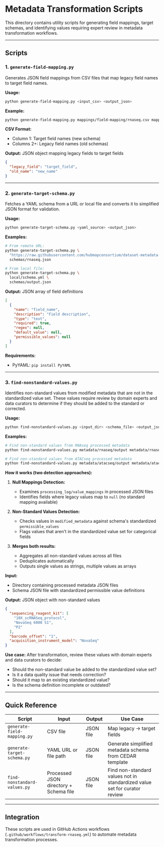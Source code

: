 # Metadata Transformation Scripts

This directory contains utility scripts for generating field mappings, target schemas, and identifying values requiring expert review in metadata transformation workflows.

---

## Scripts

### 1. `generate-field-mapping.py`

Generates JSON field mappings from CSV files that map legacy field names to target field names.

**Usage:**
```bash
python generate-field-mapping.py <input_csv> <output_json>
```

**Example:**
```bash
python generate-field-mapping.py mappings/field-mapping/rnaseq.csv mappings/field-mapping/rnaseq.json
```

**CSV Format:**
- Column 1: Target field names (new schema)
- Columns 2+: Legacy field names (old schemas)

**Output:** JSON object mapping legacy fields to target fields
```json
{
  "legacy_field": "target_field",
  "old_name": "new_name"
}
```

---

### 2. `generate-target-schema.py`

Fetches a YAML schema from a URL or local file and converts it to simplified JSON format for validation.

**Usage:**
```bash
python generate-target-schema.py <yaml_source> <output_json>
```

**Examples:**
```bash
# From remote URL:
python generate-target-schema.py \
  "https://raw.githubusercontent.com/hubmapconsortium/dataset-metadata-spreadsheet/refs/heads/main/rnaseq/latest/rnaseq.yml" \
  schemas/rnaseq.json

# From local file:
python generate-target-schema.py \
  local/schema.yml \
  schemas/output.json
```

**Output:** JSON array of field definitions
```json
[
  {
    "name": "field_name",
    "description": "Field description",
    "type": "text",
    "required": true,
    "regex": null,
    "default_value": null,
    "permissible_values": null
  }
]
```

**Requirements:**
- PyYAML: `pip install PyYAML`

---

### 3. `find-nonstandard-values.py`

Identifies non-standard values from modified metadata that are not in the standardized value set. These values require review by domain experts and data curators to determine if they should be added to the standard or corrected.

**Usage:**
```bash
python find-nonstandard-values.py <input_dir> <schema_file> <output_json>
```

**Examples:**
```bash
# Find non-standard values from RNAseq processed metadata
python find-nonstandard-values.py metadata/rnaseq/output metadata/rnaseq/rnaseq-schema.json rnaseq-nonstandard-values.json

# Find non-standard values from ATACseq processed metadata
python find-nonstandard-values.py metadata/atacseq/output metadata/atacseq/atacseq-schema.json atacseq-nonstandard-values.json
```

**How it works (two detection approaches):**

1. **Null Mappings Detection:**
   - Examines `processing_log/value_mappings` in processed JSON files
   - Identifies fields where legacy values map to `null` (no standard mapping available)

2. **Non-Standard Values Detection:**
   - Checks values in `modified_metadata` against schema's standardized `permissible_values`
   - Flags values that aren't in the standardized value set for categorical fields

3. **Merges both results:**
   - Aggregates all non-standard values across all files
   - Deduplicates automatically
   - Outputs single values as strings, multiple values as arrays

**Input:**
- Directory containing processed metadata JSON files
- Schema JSON file with standardized permissible value definitions

**Output:** JSON object with non-standard values
```json
{
  "sequencing_reagent_kit": [
    "10X_scRNASeq_protocol",
    "NovaSeq 6000 S1",
    "P2"
  ],
  "barcode_offset": "1",
  "acquisition_instrument_model": "NovaSeq"
}
```

**Use case:** After transformation, review these values with domain experts and data curators to decide:
- Should the non-standard value be added to the standardized value set?
- Is it a data quality issue that needs correction?
- Should it map to an existing standardized value?
- Is the schema definition incomplete or outdated?

---

## Quick Reference

| Script | Input | Output | Use Case |
|--------|-------|--------|----------|
| `generate-field-mapping.py` | CSV file | JSON file | Map legacy → target fields |
| `generate-target-schema.py` | YAML URL or file path | JSON file | Generate simplified metadata schema from CEDAR template |
| `find-nonstandard-values.py` | Processed JSON directory + Schema file | JSON file | Find non-standard values not in standardized value set for curator review |

---

## Integration

These scripts are used in GitHub Actions workflows (`.github/workflows/transform-rnaseq.yml`) to automate metadata transformation processes.

